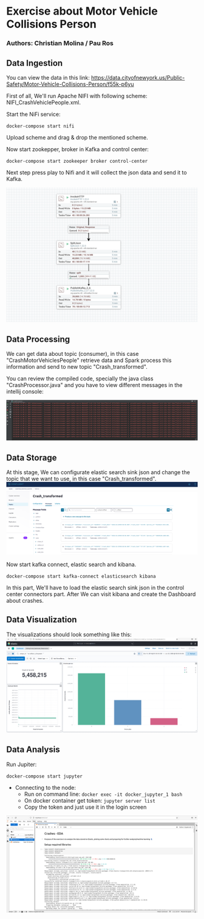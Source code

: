 # Exercise about Motor Vehicle Collisions Person
### Authors: Christian Molina / Pau Ros

## Data Ingestion
You can view the data in this link: https://data.cityofnewyork.us/Public-Safety/Motor-Vehicle-Collisions-Person/f55k-p6yu 

First of all, We'll run Apache NIFI with following scheme: NIFI_CrashVehiclePeople.xml.

Start the NiFi service:
```
docker-compose start nifi
```
Upload scheme and drag & drop the mentioned scheme.

Now start zookepper, broker in Kafka and control center:
```
docker-compose start zookeeper broker control-center 
```
Next step press play to Nifi and it will collect the json data and send it to Kafka.

![NiFi Scheme Presentation](./imgs/scheme_nifi.png)

## Data Processing 
We can get data about topic (consumer), in this case "CrashMotorVehiclesPeople" retrieve data and Spark process this information and send to new topic "Crash_transformed".

You can review the compiled code, specially the java class "CrashProcessor.java" and you have to view different messages in the intellij console:

![CrashProcessor running](./imgs/RunCrashProcessor.png)

## Data Storage
At this stage, We can configurate elastic search sink json and change the topic that we want to use, in this case "Crash_transformed".
![Visualization topi crashtransformed](./imgs/control_center_crash_transformed.png)

Now start kafka connect, elastic search and kibana. 
```
docker-compose start kafka-connect elasticsearch kibana
```
In this part, We'll have to load the elastic search sink json in the control center connectors part. After We can visit kibana and create the Dashboard about crashes.

## Data Visualization
The visualizations should look something like this:
![Visualization topi crashtransformed](./imgs/Crashes_Dashboard_final.png)

## Data Analysis
Run Jupiter:
```
docker-compose start jupyter
```
* Connecting to the node:
    * Run on command line: `docker exec -it docker_jupyter_1 bash`
    * On docker container get token: `jupyter server list`
    * Copy the token and just use it in the login screen

![Visualization topi crashtransformed](./imgs/EDA_CRASHES.png)





